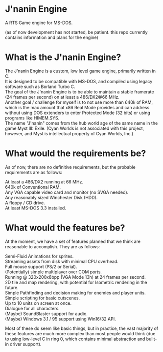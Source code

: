 # J'nanin Engine
A RTS Game engine for MS-DOS.

(as of now development has not started, be patient. this repo currently contains information and plans for the engine)

# What is the J'nanin Engine?

The J'nanin Engine is a custom, low level game engine, primarily written in C.  
It is designed to be compatible with MS-DOS, and compiled using legacy software such as Borland Turbo C.  
The goal of the J'nanin Engine is to be able to maintain a stable framerate (24 frames per second) on at least a 486/DX2@66 MHz.  
Another goal / challenge for myself is to not use more than 640k of RAM, which is the max amount that x86 Real Mode provides and can address without using DOS extenders to enter Protected Mode (32 bits) or using programs like HIMEM.SYS.  
The name "J'nanin" comes from the hub world age of the same name in the game Myst III: Exile. (Cyan Worlds is not associated with this project, however, and Myst is intellectual property of Cyan Worlds, Inc.)

# What would the requirements be?

As of now, there are no definitive requirements, but the probable requirements are as follows:

At least a 486/DX2 running at 66 MHz.  
640k of Conventional RAM.  
Any VGA capable video card and monitor (no SVGA needed).  
Any reasonably sized Winchester Disk (HDD).  
A floppy / CD drive.  
At least MS-DOS 3.3 installed.  

# What would the features be?

At the moment, we have a set of features planned that we think are reasonable to accomplish. They are as follows:

Semi-Fluid Animations for sprites.  
Streaming assets from disk with minimal CPU overhead.  
Full mouse support (PS/2 or Serial).  
(Potentially) simple multiplayer over COM ports.  
Running @ 320x200x8bpp (VGA Mode 13h) at 24 frames per second.  
2D tile and map rendering, with potential for Isometric rendering in the future.  
Simple Pathfinding and decision making for enemies and player units.  
Simple scripting for basic cutscenes.  
Up to 10 units on screen at once.  
Dialogue for all characters.  
(Maybe) SoundBlaster support for audio.  
(Maybe) Windows 3.1 / 95 support using Win16/32 API.   

Most of these do seem like basic things, but in practice, the vast majority of these features are much more complex than most people would think (due to using low-level C in ring 0, which contains minimal abstraction and built-in driver support).
